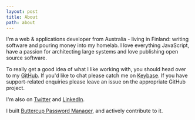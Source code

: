 ```yaml
---
layout: post
title: About
path: about
---
```


I'm a web & applications developer from Australia - living in Finland: writing software and pouring money into my homelab. I love everything JavaScript, have a passion for architecting large systems and love publishing open source software.

To really get a good idea of what I like working with, you should head over to my [GitHub](https://github.com/perry-mitchell). If you'd like to chat please catch me on [Keybase](https://keybase.io/perrymitchell). If you have support-related enquiries please leave an issue on the appropriate GitHub project.

I'm also on [Twitter](https://twitter.com/perry_mitchell) and [LinkedIn](https://linkedin.com/in/perry-james-mitchell).

I built [Buttercup Password Manager](https://buttercup.pw), and actively contribute to it.
